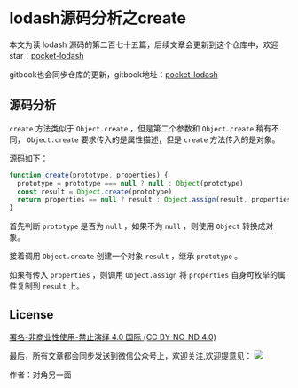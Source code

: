 # lodash源码分析之create

本文为读 lodash 源码的第二百七十五篇，后续文章会更新到这个仓库中，欢迎 star：[pocket-lodash](https://github.com/yeyuqiudeng/pocket-lodash)

gitbook也会同步仓库的更新，gitbook地址：[pocket-lodash](https://www.gitbook.com/book/yeyuqiudeng/pocket-lodash/details)

## 源码分析

`create` 方法类似于 `Object.create` ，但是第二个参数和 `Object.create` 稍有不同， `Object.create` 要求传入的是属性描述，但是 `create` 方法传入的是对象。

源码如下：

```javascript
function create(prototype, properties) {
  prototype = prototype === null ? null : Object(prototype)
  const result = Object.create(prototype)
  return properties == null ? result : Object.assign(result, properties)
}
```

首先判断 `prototype` 是否为 `null` ，如果不为 `null` ，则使用 `Object` 转换成对象。

接着调用 `Object.create` 创建一个对象 `result` ，继承 `prototype` 。

如果有传入 `properties` ，则调用 `Object.assign` 将 `properties` 自身可枚举的属性复制到 `result` 上。

## License

[署名-非商业性使用-禁止演绎 4.0 国际 (CC BY-NC-ND 4.0)](http://creativecommons.org/licenses/by-nc-nd/4.0/)

最后，所有文章都会同步发送到微信公众号上，欢迎关注,欢迎提意见：  ![](https://raw.githubusercontent.com/yeyuqiudeng/resource/master/images/qrcode_front-end-article.jpg) 

作者：对角另一面 
